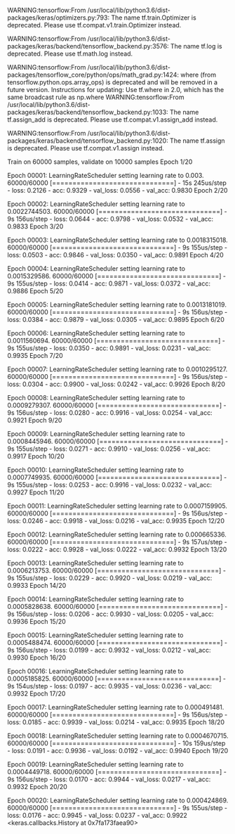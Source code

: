 WARNING:tensorflow:From /usr/local/lib/python3.6/dist-packages/keras/optimizers.py:793: The name tf.train.Optimizer is deprecated. Please use tf.compat.v1.train.Optimizer instead.

WARNING:tensorflow:From /usr/local/lib/python3.6/dist-packages/keras/backend/tensorflow_backend.py:3576: The name tf.log is deprecated. Please use tf.math.log instead.

WARNING:tensorflow:From /usr/local/lib/python3.6/dist-packages/tensorflow_core/python/ops/math_grad.py:1424: where (from tensorflow.python.ops.array_ops) is deprecated and will be removed in a future version.
Instructions for updating:
Use tf.where in 2.0, which has the same broadcast rule as np.where
WARNING:tensorflow:From /usr/local/lib/python3.6/dist-packages/keras/backend/tensorflow_backend.py:1033: The name tf.assign_add is deprecated. Please use tf.compat.v1.assign_add instead.

WARNING:tensorflow:From /usr/local/lib/python3.6/dist-packages/keras/backend/tensorflow_backend.py:1020: The name tf.assign is deprecated. Please use tf.compat.v1.assign instead.

Train on 60000 samples, validate on 10000 samples
Epoch 1/20

Epoch 00001: LearningRateScheduler setting learning rate to 0.003.
60000/60000 [==============================] - 15s 245us/step - loss: 0.2126 - acc: 0.9329 - val_loss: 0.0556 - val_acc: 0.9830
Epoch 2/20

Epoch 00002: LearningRateScheduler setting learning rate to 0.0022744503.
60000/60000 [==============================] - 9s 156us/step - loss: 0.0644 - acc: 0.9798 - val_loss: 0.0532 - val_acc: 0.9833
Epoch 3/20

Epoch 00003: LearningRateScheduler setting learning rate to 0.0018315018.
60000/60000 [==============================] - 9s 155us/step - loss: 0.0503 - acc: 0.9846 - val_loss: 0.0350 - val_acc: 0.9891
Epoch 4/20

Epoch 00004: LearningRateScheduler setting learning rate to 0.0015329586.
60000/60000 [==============================] - 9s 155us/step - loss: 0.0414 - acc: 0.9871 - val_loss: 0.0372 - val_acc: 0.9886
Epoch 5/20

Epoch 00005: LearningRateScheduler setting learning rate to 0.0013181019.
60000/60000 [==============================] - 9s 156us/step - loss: 0.0384 - acc: 0.9879 - val_loss: 0.0305 - val_acc: 0.9895
Epoch 6/20

Epoch 00006: LearningRateScheduler setting learning rate to 0.0011560694.
60000/60000 [==============================] - 9s 155us/step - loss: 0.0350 - acc: 0.9891 - val_loss: 0.0231 - val_acc: 0.9935
Epoch 7/20

Epoch 00007: LearningRateScheduler setting learning rate to 0.0010295127.
60000/60000 [==============================] - 9s 156us/step - loss: 0.0304 - acc: 0.9900 - val_loss: 0.0242 - val_acc: 0.9926
Epoch 8/20

Epoch 00008: LearningRateScheduler setting learning rate to 0.0009279307.
60000/60000 [==============================] - 9s 156us/step - loss: 0.0280 - acc: 0.9916 - val_loss: 0.0254 - val_acc: 0.9921
Epoch 9/20

Epoch 00009: LearningRateScheduler setting learning rate to 0.0008445946.
60000/60000 [==============================] - 9s 155us/step - loss: 0.0271 - acc: 0.9910 - val_loss: 0.0256 - val_acc: 0.9917
Epoch 10/20

Epoch 00010: LearningRateScheduler setting learning rate to 0.0007749935.
60000/60000 [==============================] - 9s 155us/step - loss: 0.0253 - acc: 0.9916 - val_loss: 0.0232 - val_acc: 0.9927
Epoch 11/20

Epoch 00011: LearningRateScheduler setting learning rate to 0.0007159905.
60000/60000 [==============================] - 9s 156us/step - loss: 0.0246 - acc: 0.9918 - val_loss: 0.0216 - val_acc: 0.9935
Epoch 12/20

Epoch 00012: LearningRateScheduler setting learning rate to 0.000665336.
60000/60000 [==============================] - 9s 157us/step - loss: 0.0222 - acc: 0.9928 - val_loss: 0.0222 - val_acc: 0.9932
Epoch 13/20

Epoch 00013: LearningRateScheduler setting learning rate to 0.0006213753.
60000/60000 [==============================] - 9s 155us/step - loss: 0.0229 - acc: 0.9920 - val_loss: 0.0219 - val_acc: 0.9933
Epoch 14/20

Epoch 00014: LearningRateScheduler setting learning rate to 0.0005828638.
60000/60000 [==============================] - 9s 156us/step - loss: 0.0206 - acc: 0.9930 - val_loss: 0.0205 - val_acc: 0.9936
Epoch 15/20

Epoch 00015: LearningRateScheduler setting learning rate to 0.0005488474.
60000/60000 [==============================] - 9s 156us/step - loss: 0.0199 - acc: 0.9932 - val_loss: 0.0212 - val_acc: 0.9930
Epoch 16/20

Epoch 00016: LearningRateScheduler setting learning rate to 0.0005185825.
60000/60000 [==============================] - 9s 154us/step - loss: 0.0197 - acc: 0.9935 - val_loss: 0.0236 - val_acc: 0.9932
Epoch 17/20

Epoch 00017: LearningRateScheduler setting learning rate to 0.000491481.
60000/60000 [==============================] - 9s 156us/step - loss: 0.0185 - acc: 0.9939 - val_loss: 0.0214 - val_acc: 0.9935
Epoch 18/20

Epoch 00018: LearningRateScheduler setting learning rate to 0.0004670715.
60000/60000 [==============================] - 10s 159us/step - loss: 0.0191 - acc: 0.9936 - val_loss: 0.0192 - val_acc: 0.9940
Epoch 19/20

Epoch 00019: LearningRateScheduler setting learning rate to 0.0004449718.
60000/60000 [==============================] - 9s 156us/step - loss: 0.0170 - acc: 0.9944 - val_loss: 0.0217 - val_acc: 0.9932
Epoch 20/20

Epoch 00020: LearningRateScheduler setting learning rate to 0.000424869.
60000/60000 [==============================] - 9s 155us/step - loss: 0.0176 - acc: 0.9945 - val_loss: 0.0237 - val_acc: 0.9922
<keras.callbacks.History at 0x7fa173faea90>
